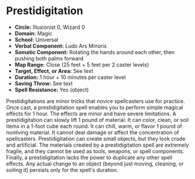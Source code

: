 # Prestidigitation

- **Circle:** Illusionist 0, Wizard 0
- **Domain:** Magic
- **School:** Universal
- **Verbal Component:** Ludo Ars Minoris
- **Somatic Component:** Rotating the hands around each other, then pushing both palms forward
- **Map Range:** Close (25 feet + 5 feet per 2 caster levels)
- **Target, Effect, or Area:** See text
- **Duration:** 1 hour + 10 minutes per caster level
- **Saving Throw:** See text
- **Spell Resistance:** Yes (object)

Prestidigitations are minor tricks that novice spellcasters use for practice. Once cast, a prestidigitation spell enables you to perform simple magical effects for 1 hour. The effects are minor and have severe limitations. A prestidigitation can slowly lift 1 pound of material. It can color, clean, or soil items in a 1-foot cube each round. It can chill, warm, or flavor 1 pound of nonliving material. It cannot deal damage or affect the concentration of spellcasters. Prestidigitation can create small objects, but they look crude and artificial. The materials created by a prestidigitation spell are extremely fragile, and they cannot be used as tools, weapons, or spell components. Finally, a prestidigitation lacks the power to duplicate any other spell effects. Any actual change to an object (beyond just moving, cleaning, or soiling it) persists only for the spell's duration.
